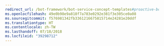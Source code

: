```yaml
---
redirect_url: /bot-framework/bot-service-concept-templates#proactive-bot
ms.openlocfilehash: 49e0b98e9a818f7a783e0292e381f3e305ce0a08
ms.sourcegitcommit: f576981342fb3361216675815714e24281e20ddf
ms.translationtype: HT
ms.contentlocale: zh-TW
ms.lasthandoff: 07/18/2018
ms.locfileid: "39298712"
---
```

